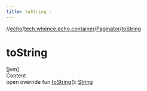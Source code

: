 ```yaml
---
title: toString -
---
```

//[echo](../../index.md)/[tech.whence.echo.container](../index.md)/[Paginator](index.md)/[toString](to-string.md)



# toString  
[jvm]  
Content  
open override fun [toString](to-string.md)(): [String](https://kotlinlang.org/api/latest/jvm/stdlib/kotlin/-string/index.html)  



